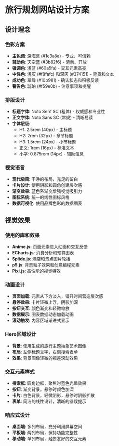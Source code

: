 # 旅行规划网站设计方案

## 设计理念

### 色彩方案
- **主色调**: 深海蓝 (#1e3a8a) - 专业、可信赖
- **辅助色**: 天空蓝 (#3b82f6) - 清新、开放
- **强调色**: 浅蓝 (#60a5fa) - 交互元素高亮
- **中性色**: 浅灰 (#f8fafc) 和深灰 (#374151) - 背景和文本
- **成功色**: 翠绿 (#10b981) - 确认状态和积极反馈
- **警告色**: 琥珀 (#f59e0b) - 注意事项和提醒

### 排版设计
- **标题字体**: Noto Serif SC (粗体) - 权威感和专业性
- **正文字体**: Noto Sans SC (常规) - 清晰易读
- **字体层级**: 
  - H1: 2.5rem (40px) - 主标题
  - H2: 2rem (32px) - 章节标题
  - H3: 1.5rem (24px) - 小节标题
  - 正文: 1rem (16px) - 标准文本
  - 小字: 0.875rem (14px) - 辅助信息

### 视觉语言
- **现代极简**: 干净的布局，充足的留白
- **卡片设计**: 使用阴影和圆角创建层次感
- **渐变效果**: 蓝色系渐变增强视觉吸引力
- **图标系统**: 统一的线性图标风格
- **数据可视化**: 使用品牌色彩的数据图表

## 视觉效果

### 使用的库和效果
- **Anime.js**: 页面元素进入动画和交互反馈
- **ECharts.js**: 消费分析和预算图表
- **Splide.js**: 酒店和景点图片轮播
- **p5.js**: 背景粒子效果和创意编程元素
- **Pixi.js**: 高性能的视觉特效

### 动画设计
- **页面加载**: 元素从下方淡入，错开时间营造层次感
- **悬停效果**: 卡片轻微上浮，阴影加深
- **按钮交互**: 颜色渐变和轻微缩放
- **数据展示**: 图表数据动态加载动画
- **滚动触发**: 内容区域渐进式显示

### Hero区域设计
- **背景**: 使用生成的旅行主题抽象艺术图像
- **布局**: 左侧标题文字，右侧搜索表单
- **效果**: 背景图像轻微的视差滚动效果

### 交互元素样式
- **搜索框**: 圆角边框，聚焦时蓝色光晕效果
- **按钮**: 渐变背景，悬停时颜色加深
- **卡片**: 白色背景，轻微阴影，悬停时阴影扩散
- **表单**: 简洁的线性设计，清晰的错误提示

### 响应式设计
- **桌面端**: 多列布局，充分利用屏幕空间
- **平板端**: 两列布局，保持功能完整性
- **移动端**: 单列布局，触摸友好的交互元素